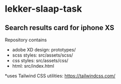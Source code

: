 # lekker-slaap-task
## Search results card for iphone XS
Repository contains
- adobe XD design: prototypes/
- scss styles: src/assets/scss/ 
- css styles: src/assets/css/
- html: src/index.html 

*uses Tailwind CSS utilities: https://tailwindcss.com/
